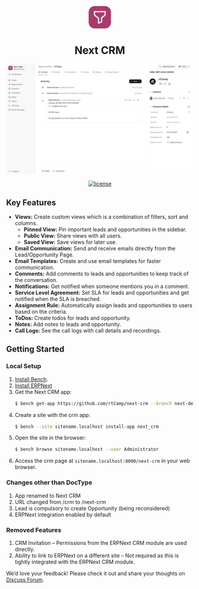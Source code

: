 <div align="center">
    <img width="60" src=".github/logo.png" alt="Next CRM Logo">
    <h1>Next CRM</h1>
</div>

<div align="center">
    <a href="https://frappe.io/products/crm">
        <img width="800" alt="Screenshot of Opportunity page" src=".github/screenshots/OpportunityPage.jpeg">
    </a>
</div>

<p align="center">
    <a href="https://img.shields.io/github/license/frappe/crm">
        <img alt="license" src="https://img.shields.io/github/license/frappe/crm">
    </a>
</p>

## Key Features

-   **Views:** Create custom views which is a combination of filters, sort and columns.
    -   **Pinned View:** Pin important leads and opportunities in the sidebar.
    -   **Public View:** Share views with all users.
    -   **Saved View:** Save views for later use.
-   **Email Communication:** Send and receive emails directly from the Lead/Opportunity Page.
-   **Email Templates:** Create and use email templates for faster communication.
-   **Comments:** Add comments to leads and opportunities to keep track of the conversation.
-   **Notifications:** Get notified when someone mentions you in a comment.
-   **Service Level Agreement:** Set SLA for leads and opportunities and get notified when the SLA is breached.
-   **Assignment Rule:** Automatically assign leads and opportunities to users based on the criteria.
-   **ToDos:** Create todos for leads and opportunity.
-   **Notes:** Add notes to leads and opportunity.
-   **Call Logs:** See the call logs with call details and recordings.

## Getting Started

### Local Setup

1. [Install Bench](https://github.com/frappe/bench).
2. [Install ERPNext](https://github.com/frappe/erpnext)
2. Get the Next CRM app:
    ```sh
    $ bench get-app https://github.com/rtCamp/next-crm --branch next-develop
    ```
3. Create a site with the crm app:
    ```sh
    $ bench --site sitename.localhost install-app next_crm
    ```
4. Open the site in the browser:
    ```sh
    $ bench browse sitename.localhost --user Administrator
    ```
5. Access the crm page at `sitename.localhost:8000/next-crm` in your web browser.

### Changes other than DocType

1. App renamed to Next CRM
2. URL changed from /crm to /next-crm
3. Lead is compulsory to create Opportunity (being reconsidered)
4. ERPNext integration enabled by default

### Removed Features
1. CRM Invitation –  Permissions from the ERPNext CRM module are used directly.
2. Ability to link to ERPNext on a different site –  Not required as this is tightly integrated with the ERPNext CRM module.

We’d love your feedback! Please check it out and share your thoughts on <a href="https://discuss.frappe.io/t/next-crm-integrating-frappe-crm-seamlessly-with-erpnexts-crm-module/138001">Discuss Forum</a>.
